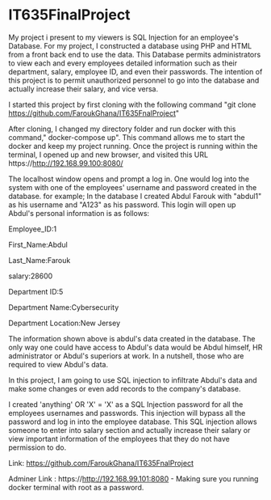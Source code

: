 # IT635FinalProject
My project i present to my viewers is SQL Injection for an employee's Database. 
For my project, I constructed a database using PHP and HTML from  a front back end to use the data.
This Database permits administrators to view each and every employees detailed information such as their department, salary, employee ID, and even their passwords.
The intention of this project is to permit unauthorized personnel to go into the database and actually increase their salary, and vice versa.

 I started this project by first cloning with the following command "git clone https://github.com/FaroukGhana/IT635FnalProject"
  
 After cloning,  I changed my directory folder and run docker with this command," docker-compose up". This command allows me to start the docker and keep
 my project running. Once the project is running within the terminal, I opened up and new browser, and visited this URL  https://http://192.168.99.100:8080/

The localhost window opens and prompt a log in. One would log into the system with one of the employees' username and password created in the database.
for example; In the database I created Abdul Farouk with "abdul1" as his username and "A123" as his password. This login will open up Abdul's personal information is as follows:

Employee_ID:1

First_Name:Abdul

Last_Name:Farouk

salary:28600

Department ID:5

Department Name:Cybersecurity

Department Location:New Jersey

 The information shown above is abdul's data created in the database. The only way one could have access to Abdul's data would be Abdul himself, HR administrator or Abdul's superiors at work. In a nutshell, those who are required to view Abdul's data.
 
 In this project, I am going to use SQL injection to infiltrate Abdul's data and make some changes or even add records to the company's database. 
 
I created 'anything' OR 'X' = 'X' as a SQL Injection password for all the employees usernames and passwords. This injection will bypass 
all the password and log in into the employee database. This SQL injection allows someone to enter into salary section and actually increase
their salary or view important information of the employees that they do not have permission to do.

Link: https://github.com/FaroukGhana/IT635FnalProject

Adminer Link : https://http://192.168.99.101:8080 - Making sure you running docker terminal with root as a password.

